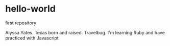 # hello-world

first repository

Alyssa Yates. Texas born and raised. Travelbug. 
I'm learning Ruby and have practiced with Javascript



